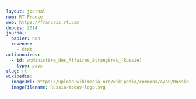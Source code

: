 ```yaml
---
layout: journal
nom: RT France
web: https://francais.rt.com
depuis: 2014
journal:
  papier: non
  revenus:
    - état
actionnaires:
  - id: w:Ministère_des_Affaires_étrangères_(Russie)
    type: pays
slug: rt
wikipedia:
  imageUrl: https://upload.wikimedia.org/wikipedia/commons/a/a0/Russia-today-logo.svg
  imageFilename: Russia-today-logo.svg
---
```

